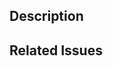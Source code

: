 ## Description  
<!-- Provide a brief summary of the changes in this PR -->  

## Related Issues  
<!-- Link to any related issues (e.g., Fixes #123, Closes #456) -->  
